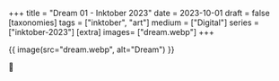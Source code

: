 +++
title = "Dream 01 - Inktober 2023"
date = 2023-10-01
draft =  false
[taxonomies]
tags = ["inktober", "art"]
medium = ["Digital"]
series = ["inktober-2023"]
[extra]
images= ["dream.webp"]
+++

{{ image(src="dream.webp", alt="Dream") }}

🐇
